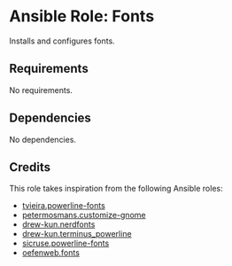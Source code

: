 # Ansible Role: Fonts

Installs and configures fonts.

## Requirements

No requirements.

## Dependencies

No dependencies.

## Credits

This role takes inspiration from the following Ansible roles:

- [tvieira.powerline-fonts](https://github.com/tvieira/ansible-powerline-fonts)
- [petermosmans.customize-gnome](https://github.com/PeterMosmans/ansible-role-customize-gnome)
- [drew-kun.nerdfonts](https://github.com/drew-kun/ansible-nerdfonts)
- [drew-kun.terminus_powerline](https://github.com/drew-kun/ansible-terminus_powerline)
- [sicruse.powerline-fonts](https://github.com/sicruse/ansible-powerline-fonts)
- [oefenweb.fonts](https://github.com/Oefenweb/ansible-fonts)
